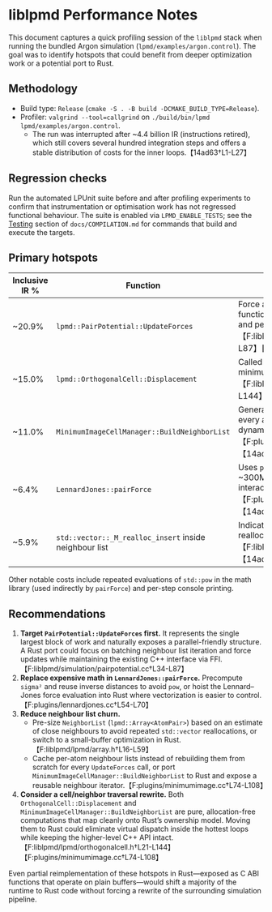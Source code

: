 # liblpmd Performance Notes

This document captures a quick profiling session of the `liblpmd` stack when
running the bundled Argon simulation (`lpmd/examples/argon.control`). The goal
was to identify hotspots that could benefit from deeper optimization work or a
potential port to Rust.

## Methodology

* Build type: `Release` (`cmake -S . -B build -DCMAKE_BUILD_TYPE=Release`).
* Profiler: `valgrind --tool=callgrind` on `./build/bin/lpmd lpmd/examples/argon.control`.
  * The run was interrupted after ~4.4 billion IR (instructions retired), which
    still covers several hundred integration steps and offers a stable
    distribution of costs for the inner loops.【14ad63†L1-L27】

## Regression checks

Run the automated LPUnit suite before and after profiling experiments to
confirm that instrumentation or optimisation work has not regressed
functional behaviour. The suite is enabled via `LPMD_ENABLE_TESTS`; see
the [Testing](COMPILATION.md#testing) section of `docs/COMPILATION.md` for
commands that build and execute the targets.

## Primary hotspots

| Inclusive IR % | Function | Notes |
| --- | --- | --- |
| ~20.9% | `lpmd::PairPotential::UpdateForces` | Force accumulation dominates runtime. The function repeatedly builds neighbour lists and performs scalar work per pair.【F:liblpmd/simulation/pairpotential.cc†L34-L87】【14ad63†L1-L27】 |
| ~15.0% | `lpmd::OrthogonalCell::Displacement` | Called for every atom pair to apply periodic minimum-image corrections.【F:liblpmd/lpmd/orthogonalcell.h†L21-L144】【14ad63†L24-L27】 |
| ~11.0% | `MinimumImageCellManager::BuildNeighborList` | Generates neighbour lists on the fly for every atom, causing repeated traversal and dynamic allocations.【F:plugins/minimumimage.cc†L74-L108】【14ad63†L1-L27】 |
| ~6.4% | `LennardJones::pairForce` | Uses `pow` to compute `r⁻⁶`; this alone costs ~300M IR because it is evaluated for every interacting pair.【F:plugins/lennardjones.cc†L54-L70】【14ad63†L27-L32】 |
| ~5.9% | `std::vector::_M_realloc_insert` inside neighbour list | Indicates the neighbour list container keeps reallocating while being filled for each atom.【F:liblpmd/lpmd/array.h†L16-L59】【14ad63†L27-L34】 |

Other notable costs include repeated evaluations of `std::pow` in the math
library (used indirectly by `pairForce`) and per-step console printing.

## Recommendations

1. **Target `PairPotential::UpdateForces` first.** It represents the single
   largest block of work and naturally exposes a parallel-friendly structure. A
   Rust port could focus on batching neighbour list iteration and force updates
   while maintaining the existing C++ interface via FFI.【F:liblpmd/simulation/pairpotential.cc†L34-L87】
2. **Replace expensive math in `LennardJones::pairForce`.** Precompute
   `sigma²` and reuse inverse distances to avoid `pow`, or hoist the Lennard–
   Jones force evaluation into Rust where vectorization is easier to control.【F:plugins/lennardjones.cc†L54-L70】
3. **Reduce neighbour list churn.**
   * Pre-size `NeighborList` (`lpmd::Array<AtomPair>`) based on an estimate of
     close neighbours to avoid repeated `std::vector` reallocations, or switch
     to a small-buffer optimization in Rust.【F:liblpmd/lpmd/array.h†L16-L59】
   * Cache per-atom neighbour lists instead of rebuilding them from scratch for
     every `UpdateForces` call, or port `MinimumImageCellManager::BuildNeighborList`
     to Rust and expose a reusable neighbour iterator.【F:plugins/minimumimage.cc†L74-L108】
4. **Consider a cell/neighbor traversal rewrite.** Both
   `OrthogonalCell::Displacement` and `MinimumImageCellManager::BuildNeighborList`
   are pure, allocation-free computations that map cleanly onto Rust’s
   ownership model. Moving them to Rust could eliminate virtual dispatch inside
   the hottest loops while keeping the higher-level C++ API intact.【F:liblpmd/lpmd/orthogonalcell.h†L21-L144】【F:plugins/minimumimage.cc†L74-L108】

Even partial reimplementation of these hotspots in Rust—exposed as C ABI
functions that operate on plain buffers—would shift a majority of the runtime to
Rust code without forcing a rewrite of the surrounding simulation pipeline.
